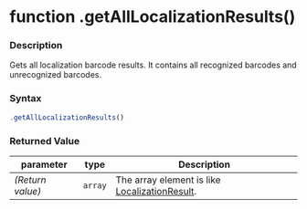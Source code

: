 # function .getAllLocalizationResults()

### Description

Gets all localization barcode results. It contains all recognized barcodes and unrecognized barcodes.

### Syntax

```js
.getAllLocalizationResults()
```

### Returned Value

| parameter | type | Description |
| --- | --- | --- |
| *(Return value)* | `array` | The array element is like [LocalizationResult](objectLocalizationResult.html). |

